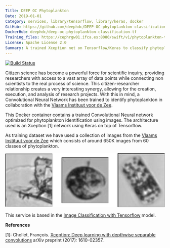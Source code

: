 ```yaml
---
Title: DEEP OC Phytoplankton
Date: 2019-01-01
Category: services, library/tensorflow, library/keras, docker
GitHub: https://github.com/deephdc/DEEP-OC-phytoplankton-classification-tf
DockerHub: deephdc/deep-oc-phytoplankton-classification-tf
Training_files: https://cephrgw01.ifca.es:8080/swift/v1/phytoplankton-tf/
License: Apache License 2.0
Summary: A trained Xception net on Tensorflow/Keras to classify phytoplankton.
---
```


[![Build Status](https://jenkins.indigo-datacloud.eu:8080/buildStatus/icon?job=Pipeline-as-code/DEEP-OC-org/DEEP-OC-phytoplankton-classification-tf/master)](https://jenkins.indigo-datacloud.eu:8080/job/Pipeline-as-code/job/DEEP-OC-org/job/DEEP-OC-phytoplankton-classification-tf/job/master)

Citizen science has become a powerful force for scientific inquiry, providing researchers with access to a vast array of
data points while connecting non scientists to the real process of science. 
This citizen-researcher relationship creates a very interesting synergy, allowing for the creation, execution, and analysis
of research projects. With this in mind, a Convolutional Neural Network has been trained to identify phytoplankton in
collaboration with the [Vlaams Instituut voor de Zee](http://www.vliz.be/).

This Docker container contains a trained Convolutional Neural network optimized
for phytoplankton identification using images.
The architecture used is an Xception [1] network using Keras on top of Tensorflow.

As training dataset we have used a collection of images from the [Vlaams Instituut voor de Zee](http://www.vliz.be/)
which consists of around 650K images from 60 classes of phytoplankton.

<img class="fit" src="../images/phytoplankton.png"/>

This service is based in the [Image Classification with Tensorflow](./deep-oc-image-classification-tensorflow.html) model.


**References**

[1]: Chollet, François. [Xception: Deep learning with depthwise separable convolutions](https://arxiv.org/abs/1610.02357)
arXiv preprint (2017): 1610-02357.
